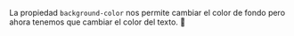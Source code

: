 La propiedad `background-color` nos permite cambiar el color de fondo pero ahora tenemos que cambiar el color del texto. :eyes: